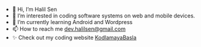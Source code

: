 - 👋 Hi, I’m Halil Sen
- 👀 I’m interested in coding software systems on web and mobile devices.
- 🌱 I’m currently learning Android and Wordpress
- 📫 How to reach me dev.halilsen@gmail.com
- ✨ Check out my coding website [KodlamayaBasla](https://kodlamayabasla.com/)

<!---
style96/style96 is a ✨ special ✨ repository because its `README.md` (this file) appears on your GitHub profile.
You can click the Preview link to take a look at your changes.
--->
